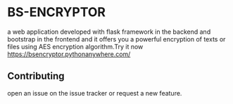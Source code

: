 # BS-ENCRYPTOR
a web application developed with flask framework in the backend and bootstrap in the frontend and it offers you a powerful encryption of texts or files using AES encryption algorithm.Try it now https://bsencryptor.pythonanywhere.com/

## Contributing
open an issue on the issue tracker or request a new feature.
